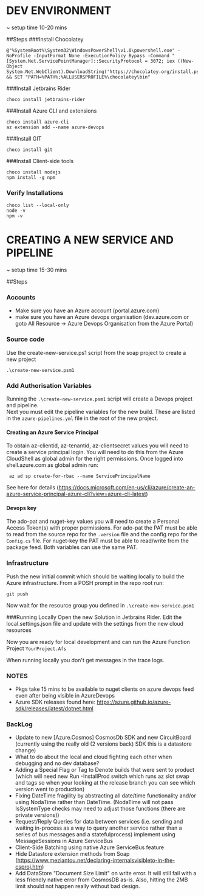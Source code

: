 # DEV ENVIRONMENT 
~ setup time 10-20 mins

##Steps 
###Install Chocolatey
```
@"%SystemRoot%\System32\WindowsPowerShell\v1.0\powershell.exe" -NoProfile -InputFormat None -ExecutionPolicy Bypass -Command " [System.Net.ServicePointManager]::SecurityProtocol = 3072; iex ((New-Object System.Net.WebClient).DownloadString('https://chocolatey.org/install.ps1'))" && SET "PATH=%PATH%;%ALLUSERSPROFILE%\chocolatey\bin"
```
###Install Jetbrains Rider 
```
choco install jetbrains-rider
```
###Install Azure CLI and extensions
```
choco install azure-cli
az extension add --name azure-devops
```
###Install GIT
```
choco install git
```
###Install Client-side tools
```
choco install nodejs
npm install -g npm 
```
### Verify Installations
```
choco list --local-only
node -v
npm -v 
```
# CREATING A NEW SERVICE AND PIPELINE
~ setup time 15-30 mins

##Steps 

### Accounts
- Make sure you have an Azure account (portal.azure.com)
- make sure you have an Azure devops organisation (dev.azure.com or goto All Resource -> Azure Devops Organisation from the Azure Portal)

### Source code 
Use the create-new-service.ps1 script from the soap project to create a new project
```
.\create-new-service.psm1
```

### Add Authorisation Variables
Running the ```.\create-new-service.psm1``` script will create a Devops project and pipeline.  
Next you must edit the pipeline variables for the new build. 
These are listed in the ```azure-pipelines.yml``` file in the root of the new project.
#### Creating an Azure Service Principal
To obtain  az-clientid, az-tenantid, az-clientsecret values you will need to create a service principal login.
You will need to do this from the Azure CloudShell as global admin for the right permissions.
Once logged into shell.azure.com as global admin run:
```
 az ad sp create-for-rbac --name ServicePrincipalName
```
See here for details (https://docs.microsoft.com/en-us/cli/azure/create-an-azure-service-principal-azure-cli?view=azure-cli-latest) 
#### Devops key
The ado-pat and nuget-key values you will need to create a Personal Access Token(s) with proper permissions.
For ado-pat the PAT must be able to read from the source repo for the ```.version``` file and the config repo for the ```Config.cs``` file.
For nuget-key the PAT must be able to read/write from the package feed.
Both variables can use the same PAT.  

### Infrastructure
Push the new initial commit which should be waiting locally to build the Azure infrastructure.
From a POSH prompt in the repo root run:
```
git push
```
Now wait for the resource group you defined in ```.\create-new-service.psm1```

###Running Locally
Open the new Solution in Jetbrains Rider. 
Edit the local.settings.json file and update with the settings from the new cloud resources

Now you are ready for local development and can run the Azure Function Project ```YourProject.Afs```

When running locally you don't get messages in the trace logs. 

### NOTES

- Pkgs take 15 mins to be available to nuget clients on azure devops feed even after being visible in AzureDevops
- Azure SDK releases found here: https://azure.github.io/azure-sdk/releases/latest/dotnet.html

### BackLog
- Update to new [Azure.Cosmos] CosmosDb SDK and new CircuitBoard (currently using the really old (2 versions back) SDK this is a datastore change)
- What to do about the local and cloud fighting each other when debugging and no dev database?
- Adding a Special Flag or Tag to Denote builds that were sent to product (which will need new Run -InstallProd switch which runs az slot swap and tags so when your looking at the release branch you can see which version went to production)
- Fixing DateTime fragility by abstracting all date/time functionality and/or using NodaTime rather than DateTime. (NodaTime will not pass IsSystemType checks may need to adjust those functions (there are private versions))
- Request/Reply Queries for data between services (i.e. sending and waiting in-process as a way to query another service rather than a series of bus messages and a statefulprocess) implement using MessageSessions in Azure ServiceBus
- Client-Side Batching using native Azure ServiceBus feature
- Hide Datastore extension methods from Soap (https://www.meziantou.net/declaring-internalsvisibleto-in-the-csproj.htm)
- Add  DataStore "Document Size Limit" on write error. It will still fail with a less friendly native error from CosmosDB as-is. Also, hitting the 2MB limit should not happen really without bad design.
